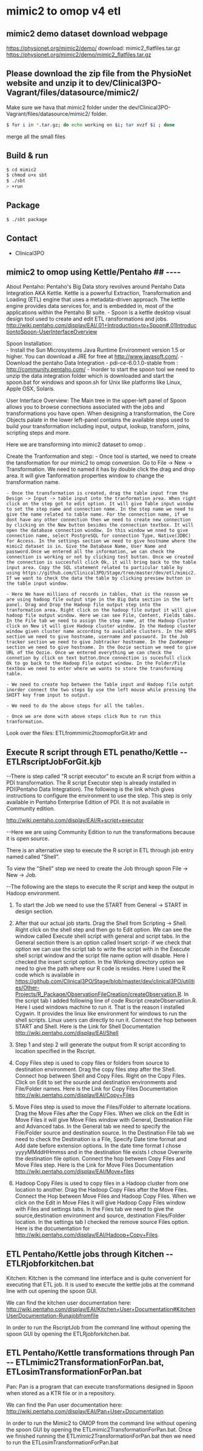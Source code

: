 # mimic2 to omop v4 etl #

## mimic2 demo dataset download webpage ##
https://physionet.org/mimic2/demo/
download: mimic2_flatfiles.tar.gz
https://physionet.org/mimic2/demo/mimic2_flatfiles.tar.gz

## Please download the zip file from the PhysioNet website and unzip it to dev/Clinical3PO-Vagrant/files/datasource/mimic2/
   Make sure we hava that mimic2 folder under the dev/Clinical3PO-Vagrant/files/datasource/mimic2/ folder.


``` sh
$ for i in *.tar.gz; do echo working on $i; tar xvzf $i ; done
```

merge all the small files

## Build & run ##

```sh
$ cd mimic2
$ chmod u+x sbt
$ ./sbt
> +run
```

## Package ##

```sh
$ ./sbt package
```

## Contact ##

- Clinical3PO

## mimic2 to omop using Kettle/Pentaho ## ----

About Pentaho:
	Pentaho's Big Data story revolves around Pentaho Data Integration AKA Kettle. Kettle is a powerful Extraction, Transformation and Loading (ETL) engine that uses a metadata-driven approach. The kettle engine provides data services for, and is embedded in, most of the applications within the Pentaho BI suite. 
		- Spoon is a kettle desktop visual design tool used to create and edit ETL ransformations and jobs. http://wiki.pentaho.com/display/EAI/.01+Introduction+to+Spoon#.01IntroductiontoSpoon-UserInterfaceOverview

Spoon Installation:   
    - Install the Sun Microsystems Java Runtime Environment version 1.5 or higher. You can download a JRE for free at http://www.javasoft.com/.
    - Download the pentaho Data Integration - pdi-ce-6.0.1.0-stable from : http://community.pentaho.com/
	- Inorder to start the spoon tool we need to unzip the data integration folder which is downloaded and start the spoon.bat for windows and spoon.sh for Unix like platforms like Linux, Apple OSX, Solaris.
 
User Interface Overview:
     The Main tree in the upper-left panel of Spoon allows you to browse connections associated with the jobs and transformations you have open. When designing a transformation, the Core Objects palate in the lower left-panel contains the available steps used to build your transformation including input, output, lookup, transform, joins, scripting steps and more.
	 
Here we are transforming into mimic2 dataset to omop .
	 
Create the Tranformation and step:
    - Once tool is started, we need to create the tansformation for our mimic2 to omop conversion. Go to File -> New -> Transformation. We need to named it has by double click the drag and drop area. It will give Tanformation    properties window to change the transformation name.
	
    - Once the transformation is created, drag the table input from the Design -> Input -> table input into the tranformation area. When right click on the step got to edit option. It will give Table input window to set the step name and connection name. In the step name we need to give the name related to table name. For the connection name, if we dont have any other connection then we need to create new connection by clicking on the New button besides the connection textbox. It will open the database connection window. In this window we nned to give connection name, select PostgreSQL for connection Type, Native(JDBC) for Access. In the settings section we need to give hostname where the mimic2 dataset is in. Give the Database Name, User Name and password.Once we entered all the information, we can check the connection is working or not by clicking test button. Once we created the connection is succesfull click Ok, it will bring back to the table input area. Copy the SQL statement related to particular table by using https://github.com/Clinical3PO/Stage/tree/master/dev/etl/mimic2. If we want to check the data the table by clicking preview button in the table input window.
	
    - Here We have millions of records in tables, that is the reason we are using hadoop file output stpe in the Big Data section in the left panel. Drag and Drop the Hadoop file output step into the tranformation area. Right click on the hadoop file output it will give hadoop file output window. Here we can see File, Content, Fields tabs. In the File tab we need to assign the step name, at the Hadoop Cluster click on New it will give Hadoop cluster window. In the Hadoop cluster window given cluster name according to available clusters. In the HDFS section we need to give hostname, username and password. In the Job tracker section we need to give Jobtracker hostname. In the ZooKeeper section we need to give hostname. In the Oozie section we need to give URL of the Oozie. Once we entered everything we can check the connetion by click on text button.Once connection is sucesfull click Ok to go back to the Hadoop File output window. In the Folder/File textbox we need to enter where we wants to store the transforming table.
	
	- We need to create hop between the Table input and Hadoop file outpt inorder connect the two steps by use the left mouse while pressing the SHIFT key from input to output.
	
	- We need to do the above steps for all the tables.
	
	- Once we are done with above steps click Run to run this tranformation.
	
Look over the files: ETLfrommimic2toomopforGit.ktr and 

## Execute R script through ETL penatho/Kettle -- ETLRscriptJobForGit.kjb

--There is step called "R script executor" to excute an R script from within a PDI transformation. The R script Executor step is already installed in PDI(Pentaho Data Integration). The following is the link which gives instructions to configure the environment to use the step. This step is only available in Pentaho Enterprise Edition of PDI. It is not available in Community edition.

http://wiki.pentaho.com/display/EAI/R+script+executor

--Here we are using Community Edition to run the transformations because it is open source. 

There is an alternative step to execute the R script in ETL through job entry named called "Shell".

To view the "Shell" step we need to create the Job through spoon File -> New -> Job.

--The following are the steps to execute the R script and keep the output in Hadoop environment.

1. To start the Job we need to use the START from General -> START in design section.

2. After that our actual job starts. Drag the Shell from Scripting -> Shell. Right click on the shell step and then go to Edit option. We can see the window called Execute shell script with general and script tabs. In the General section there is an option called Insert script- if we check that option we can use the script tab to write the script with in the Execute shell script window and the script file name option will disable. Here I checked the insert script option. In the Working directory option we need to give the path where our R code is resides. Here I used the R code which is available in https://github.com/Clinical3PO/Stage/blob/master/dev/clinical3PO/utilities/Other-Projects/R_Package/ObservationFileCreation/createObservation.R. In the script tab I added following line of code Rscript createObservation.R. Here I used windows machine to run it. That is the reason I installed Cygwin. It provides the linux like environment for windows to run the shell scripts. Linux users can directly to run it. Connect the hop between START and Shell. Here is the Link for Shell Documentation http://wiki.pentaho.com/display/EAI/Shell

3. Step 1 and step 2 will generate the output from R script according to location specified in the Rscript. 

4. Copy Files step is used to copy files or folders from source to destination environment. Drag the copy files step after the Shell. Connect hop between Shell and Copy Files. Right on the Copy Files. Click on Edit to set the sourde and destination environments and File/Folder names. Here is the Link for Copy Files Documentation http://wiki.pentaho.com/display/EAI/Copy+Files

5. Move Files step is used to move the Files/Folder to alternate locations. Drag the Move Files after the Copy Files. When we click on the Edit in Move Files it will give Move Files window with General, Destination File and Advanced tabs. In the General tab we need to specify the File/Folder source and destination source. In the Destination File tab we need to check the Destination is a File, Specify Date time format and Add date before extension options. In the date time format I chose yyyyMMddHHmmss and in the destination file exists I chose Overwrite the destination file option. Connect the hop between Copy Files and Move Files step. Here is the Link for Move Files Documentation http://wiki.pentaho.com/display/EAI/Move+files

6. Hadoop Copy Files is used to copy files in a Hadoop cluster from one location to another. Drag the Hadoop Copy Files after the Move Files. Connect the Hop between Move Files and Hadoop Copy Files. When we click on the Edit in Move Files it will give Hadoop Copy Files window with Files and settings tabs. In the Files tab we need to give the source,destination environment and source, destination Files/Folder location. In the settings tab I checked the  remove source Files option. Here is the documentation for http://wiki.pentaho.com/display/EAI/Hadoop+Copy+Files.


## ETL Pentaho/Kettle jobs through Kitchen -- ETLRjobforkitchen.bat

Kitchen: Kitchen is the command line interface and is quite convenient for executing that ETL job. It is used to execute the kettle jobs at the command line with out opening the spoon GUI. 

We can find the kitchen user documentation here: http://wiki.pentaho.com/display/EAI/Kitchen+User+Documentation#KitchenUserDocumentation-Runajobfromfile

In order to run the RscriptJob from the command line without opening the spoon GUI by opening the ETLRjobforkitchen.bat. 


## ETL Pentaho/Kettle transformations through Pan -- ETLmimic2TransformationForPan.bat, ETLosimTransformationForPan.bat 

Pan: Pan is a program that can execute transformations designed in Spoon when stored as a KTR file or in a repository.

We can find the Pan user documentation here: http://wiki.pentaho.com/display/EAI/Pan+User+Documentation

In order to run the Mimic2 to OMOP from the command line without opening the spoon GUI by opening the ETLmimic2TransformationForPan.bat. Once we finished running the ETLmimic2TransformationForPan.bat then we need to run the ETLosimTransformationForPan.bat

